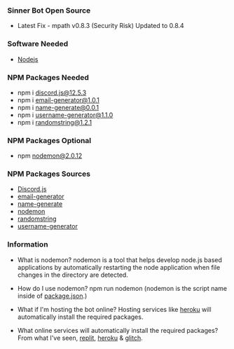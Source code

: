 ### Sinner Bot Open Source
- Latest Fix - mpath v0.8.3 (Security Risk) Updated to 0.8.4

### Software Needed
- [Nodejs](https://nodejs.org/en/download/)

### NPM Packages Needed
- npm i discord.js@12.5.3
- npm i email-generator@1.0.1
- npm i name-generate@0.0.1
- npm i username-generator@1.1.0
- npm i randomstring@1.2.1

### NPM Packages Optional
- npm nodemon@2.0.12

### NPM Packages Sources
- [Discord.js](https://www.npmjs.com/package/discord.js)
- [email-generator](https://www.npmjs.com/package/email-generator)
- [name-generate](https://www.npmjs.com/package/name-generate)
- [nodemon](https://www.npmjs.com/package/nodemon)
- [randomstring](https://www.npmjs.com/package/randomstring)
- [username-generator](https://www.npmjs.com/package/username-generator)

### Information
- What is nodemon? nodemon is a tool that helps develop node.js based applications by automatically restarting the node application when file changes in the directory are detected.

- How do I use nodemon? npm run nodemon (nodemon is the script name inside of [package.json](https://github.com/iUseYahoo/SinnerBot-Open-Source/blob/main/package.json).)

- What if I'm hosting the bot online? Hosting services like [heroku](https://www.heroku.com/) will automatically install the required packages.

- What online services will automatically install the required packages? From what I've seen, [replit](https://replit.com/), [heroku](https://www.heroku.com/) & [glitch](https://glitch.com/).
